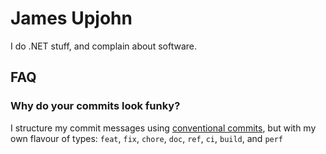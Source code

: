# James Upjohn

I do .NET stuff, and complain about software.

## FAQ

### Why do your commits look funky?

I structure my commit messages using [conventional commits](https://www.conventionalcommits.org/en/v1.0.0/), but with my own flavour of types: `feat`, `fix`, `chore`, `doc`, `ref`, `ci`, `build`, and `perf`
